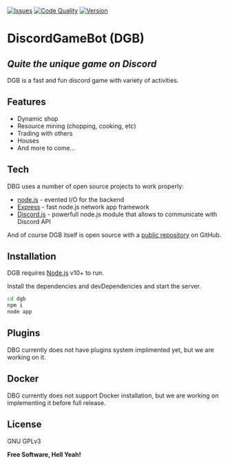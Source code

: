 <p>
<a href="https://github.com/TitasPi/discordgamebot/issues"><img src="https://img.shields.io/github/issues/TitasPi/discordgamebot?style=for-the-badge" alt="Issues"></a>
<a href="https://github.com/TitasPi/discordgamebot"><img src="https://img.shields.io/codefactor/grade/github/TitasPi/discordgamebot/master?style=for-the-badge" alt="Code Quality"></a>
<a href="https://github.com/TitasPi/discordgamebot"><img src="https://img.shields.io/github/package-json/v/TitasPi/discordgamebot?style=for-the-badge" alt="Version"></a>

</p>

# DiscordGameBot (DGB)
## _Quite the unique game on Discord_

DGB is a fast and fun discord game with variety of activities.

## Features

- Dynamic shop
- Resource mining (chopping, cooking, etc)
- Trading with others
- Houses
- And more to come...

## Tech

DBG uses a number of open source projects to work properly:

- [node.js] - evented I/O for the backend
- [Express] - fast node.js network app framework
- [Discord.js] - powerfull node.js module that allows to communicate with Discord API

And of course DGB itself is open source with a [public repository][GitHub] on GitHub.

## Installation

DGB requires [Node.js](https://nodejs.org/) v10+ to run.

Install the dependencies and devDependencies and start the server.

```sh
cd dgb
npm i
node app
```

## Plugins

DBG currently does not have plugins system implimented yet, but we are working on it.

## Docker

DBG currently does not support Docker installation, but we are working on implementing it before full release.

## License

GNU GPLv3

**Free Software, Hell Yeah!**

[//]: # (These are reference links used in the body of this note and get stripped out when the markdown processor does its job. There is no need to format nicely because it shouldn't be seen. Thanks SO - http://stackoverflow.com/questions/4823468/store-comments-in-markdown-syntax)

   [node.js]: <https://nodejs.org>
   [express]: <https://expressjs.com>
   [Discord.js]: <https://discord.js.org>
   [GitHub]: <https://github.com/TitasPi/discordgamebot>